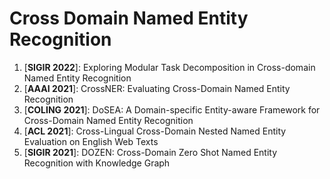 # Cross Domain Named Entity Recognition

1. [**SIGIR 2022**]: Exploring Modular Task Decomposition in Cross-domain Named Entity Recognition
2. [**AAAI 2021**]: CrossNER: Evaluating Cross-Domain Named Entity Recognition
3. [**COLING 2021**]: DoSEA: A Domain-specific Entity-aware Framework for Cross-Domain Named Entity Recognition
4. [**ACL 2021**]: Cross-Lingual Cross-Domain Nested Named Entity Evaluation on English Web Texts
5. [**SIGIR 2021**]: DOZEN: Cross-Domain Zero Shot Named Entity Recognition with Knowledge Graph

